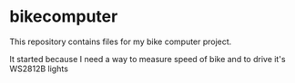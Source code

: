 # bikecomputer
This repository contains files for my bike computer project. 

It started because I need a way to measure speed of bike and to drive it's WS2812B lights

